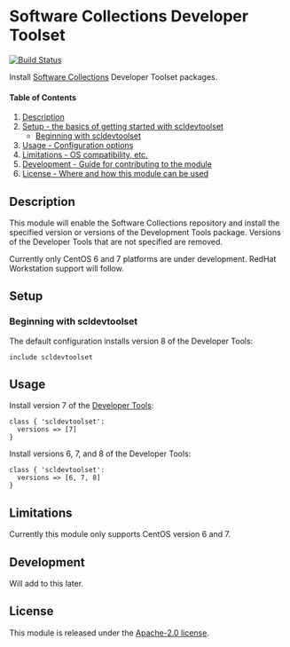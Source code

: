 # Software Collections Developer Toolset

[![Build Status](https://img.shields.io/travis/jmciver/puppet-scldevtoolset/master.svg)](https://travis-ci.org/jmciver/puppet-scldevtoolset)

Install [Software Collections](https://www.softwarecollections.org/en/) Developer Toolset packages.

#### Table of Contents

1. [Description](#description)
2. [Setup - the basics of getting started with scldevtoolset](#setup)
    * [Beginning with scldevtoolset](#beginning-with-scldevtoolset)
3. [Usage - Configuration options](#usage)
4. [Limitations - OS compatibility, etc.](#limitations)
5. [Development - Guide for contributing to the module](#development)
6. [License - Where and how this module can be used](#license)

## Description

This module will enable the Software Collections repository and
install the specified version or versions of the Development Tools
package. Versions of the Developer Tools that are not specified are
removed.

Currently only CentOS 6 and 7 platforms are under development. RedHat
Workstation support will follow.

## Setup

### Beginning with scldevtoolset

The default configuration installs version 8 of the Developer Tools:
```
include scldevtoolset
```

## Usage

Install version 7 of the [Developer Tools](https://www.softwarecollections.org/en/scls/rhscl/devtoolset-7):
```
class { 'scldevtoolset':
  versions => [7]
}
```

Install versions 6, 7, and 8 of the Developer Tools:
```
class { 'scldevtoolset':
  versions => [6, 7, 8]
}
```

## Limitations

Currently this module only supports CentOS version 6 and 7.

## Development

Will add to this later.

## License

This module is released under the [Apache-2.0 license](https://www.apache.org/licenses/LICENSE-2.0.html).
